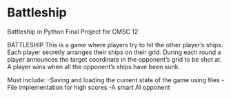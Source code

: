 # Battleship
Battleship in Python
Final Project for CMSC 12

BATTLESHIP
This is a game where players try to hit the other player’s ships. Each player secretly arranges
their ships on their grid. During each round a player announces the target coordinate in the
opponent’s grid to be shot at. A player wins when all the opponent’s ships have been sunk.

Must include:
-Saving and loading the current state of the game using files
-File implementation for high scores
-A smart AI opponent
